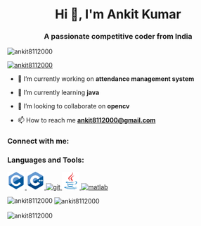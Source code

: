 <h1 align="center">Hi 👋, I'm Ankit Kumar</h1>
<h3 align="center">A passionate competitive coder from India</h3>

<p align="left"> <img src="https://komarev.com/ghpvc/?username=ankit8112000&label=Profile%20views&color=0e75b6&style=flat" alt="ankit8112000" /> </p>

<p align="left"> <a href="https://github.com/ryo-ma/github-profile-trophy"><img src="https://github-profile-trophy.vercel.app/?username=ankit8112000" alt="ankit8112000" /></a> </p>

- 🔭 I’m currently working on **attendance management system**

- 🌱 I’m currently learning **java**

- 👯 I’m looking to collaborate on **opencv**

- 📫 How to reach me **ankit8112000@gmail.com**

<h3 align="left">Connect with me:</h3>
<p align="left">
</p>

<h3 align="left">Languages and Tools:</h3>
<p align="left"> <a href="https://www.cprogramming.com/" target="_blank" rel="noreferrer"> <img src="https://raw.githubusercontent.com/devicons/devicon/master/icons/c/c-original.svg" alt="c" width="40" height="40"/> </a> <a href="https://www.w3schools.com/cpp/" target="_blank" rel="noreferrer"> <img src="https://raw.githubusercontent.com/devicons/devicon/master/icons/cplusplus/cplusplus-original.svg" alt="cplusplus" width="40" height="40"/> </a> <a href="https://git-scm.com/" target="_blank" rel="noreferrer"> <img src="https://www.vectorlogo.zone/logos/git-scm/git-scm-icon.svg" alt="git" width="40" height="40"/> </a> <a href="https://www.java.com" target="_blank" rel="noreferrer"> <img src="https://raw.githubusercontent.com/devicons/devicon/master/icons/java/java-original.svg" alt="java" width="40" height="40"/> </a> <a href="https://www.mathworks.com/" target="_blank" rel="noreferrer"> <img src="https://upload.wikimedia.org/wikipedia/commons/2/21/Matlab_Logo.png" alt="matlab" width="40" height="40"/> </a> </p>

<p><img align="left" src="https://github-readme-stats.vercel.app/api/top-langs?username=ankit8112000&show_icons=true&locale=en&layout=compact" alt="ankit8112000" /></p>

<p>&nbsp;<img align="center" src="https://github-readme-stats.vercel.app/api?username=ankit8112000&show_icons=true&locale=en" alt="ankit8112000" /></p>

<p><img align="center" src="https://github-readme-streak-stats.herokuapp.com/?user=ankit8112000&" alt="ankit8112000" /></p>

